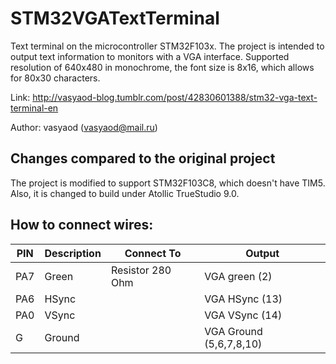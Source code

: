 STM32VGATextTerminal
====================

Text terminal on the microcontroller STM32F103x. The project is intended
to output text information to monitors with a VGA interface. Supported
resolution of 640x480 in monochrome, the font size is 8x16, which allows
for 80x30 characters.

Link: http://vasyaod-blog.tumblr.com/post/42830601388/stm32-vga-text-terminal-en

Author: vasyaod (vasyaod@mail.ru)

## Changes compared to the original project

The project is modified to support STM32F103C8, which doesn't have TIM5. Also,
it is changed to build under Atollic TrueStudio 9.0.

## How to connect wires:

| PIN | Description | Connect To | Output |
| --- | ----------- | ---------- | ------ |
| PA7 | Green | Resistor 280 Ohm | VGA green (2)
| PA6 | HSync | | VGA HSync (13)
| PA0 | VSync | | VGA VSync (14)
| G | Ground | | VGA Ground (5,6,7,8,10)

